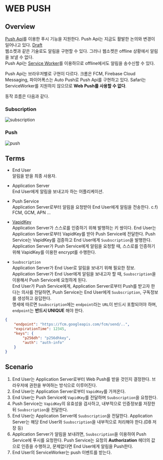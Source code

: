 # WEB PUSH

## Overview

[Push Api](https://developer.mozilla.org/ko/docs/Web/API/Push_API)를 이용한 푸시 기능을 지원한다. Push Api는 지금도 활발한 논의와 변경이 일어나고 있다. [Draft](https://www.w3.org/TR/push-api/)    
웹소켓과 같은 기술로도 알림을 구현할 수 있다. 그러나 웹소켓은 offline 상황에서 알림을 보낼 수 없다.    
Push Api는 [Service Worker](https://developer.mozilla.org/ko/docs/Web/API/Service_Worker_API)를 이용하므로 offline에서도 알림을 송수신할 수 있다.    

Push Api는 브라우저별로 구현이 다르다. 크롬은 FCM, Firebase Cloud Messaging, 파이어폭스는 Auto Push로 Push Api를 구현하고 있다. Safari는 ServiceWorker를 지원하지 않으므로 **Web Push를 사용할 수 없다**.

동작 흐름은 다음과 같다.
### Subscription
![subscription](https://user-images.githubusercontent.com/40727649/90748917-c193f280-e30d-11ea-94c4-0471544108d1.png)

### Push
![push](https://user-images.githubusercontent.com/40727649/90748923-c35db600-e30d-11ea-8cc7-3076a5a17fac.png)

## Terms

- End User  
    알림을 받을 최종 사용자.
    
- Application Server  
    End User에게 알림을 보내고자 하는 어플리케이션.
  
- Push Service  
    Application Server로부터 알림을 요청받아 End User에게 알림을 전송한다. c.f) FCM, GCM, APN ...

- [VapidKey](https://tools.ietf.org/html/draft-ietf-webpush-vapid-01)  
    Application Server가 스스로를 인증하기 위해 발행하는 키 쌍이다. End User는 Application Server로부터 VapidKey를 받아 Push Service에 전달한다. Push Service는 VapidKey를 검증하고 End User에게 `Suubscription`을 발행한다.  
    Application Server가 Push Service에게 알림을 요청할 때, 스스로를 인증하기 위해 VapidKey를 이용한 encrypt를 수행한다.

- `Suubscription`  
    Application Server가 End User로 알림을 보내기 위해 필요한 정보.  
    Application Server가 End User에게 알림을 보내고자 할 때, `Suubscription`을 이용해서 Push Service에 요청하게 된다.  
    End User가 Push Service에게, Application Server로부터 Push를 받고자 한다는 의사를 전달하면, Push Service는 End User에게 `Suubscription`, 구독정보를 생성하고 응답한다.      
    명세에 따르면 `Suubscription`에는 `endpoint`라는 `URL`이 반드시 포함되어야 하며, `endpoint`는 **반드시 UNIQUE** 해야 한다.
    
```json
{
    "endpoint": "https://fcm.googleapis.com/fcm/send/..",
    "expirationTime": 12345,
    "keys": {
        "p256dh": "p256dhkey",
        "auth": "auth-info"
    }
}
```
## Scenario

1. End User는 Application Server로부터 Web Push를 받을 것인지 결정한다. 브라우저에 권한을 부여하는 방식으로 이루어진다.
1. End User는 Application Server로부터 `VapidKey`를 가져온다.
1. End User는 Push Service에 `VapidKey`를 전달하며 `Suubscription`을 요청한다.   
1. Push Service는 `VapidKey`의 유효성을 검사하고, 내부적으로 인증정보를 저장한 뒤 `Suubscription`을 전달한다.
1. End User는 Application Server에 `Suubscription`을 전달한다. Application Server는 해당 End User와 `Suubscription`을 내부적으로 처리해야 한다.(DB 저장 등)
1. Application Server가 알림을 보내려면, `Suubscription`을 이용하여 Push Service에 푸시를 요청한다. Push Service는 요청의 **Authorization** 헤더의 값으로 인증을 수행하고, 문제없다면 End User에게 알림을 Push한다.   
1. End User의 ServiceWorker는 push 이벤트를 받는다.


